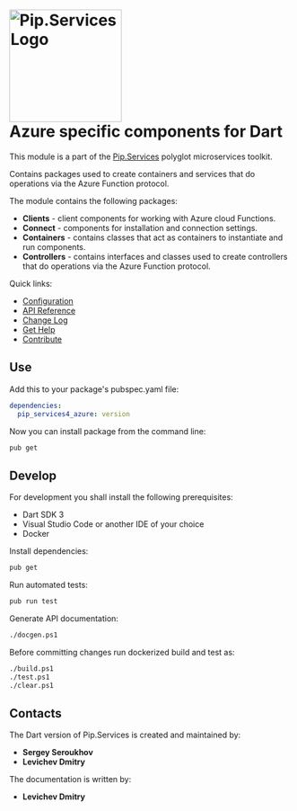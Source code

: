 # <img src="https://uploads-ssl.webflow.com/5ea5d3315186cf5ec60c3ee4/5edf1c94ce4c859f2b188094_logo.svg" alt="Pip.Services Logo" width="200"> <br/> Azure specific components for Dart

This module is a part of the [Pip.Services](https://pipservices.org) polyglot microservices toolkit.

Contains packages used to create containers and services that do operations via the Azure Function protocol.

The module contains the following packages:
- **Clients** - client components for working with Azure cloud Functions.
- **Connect** - components for installation and connection settings.
- **Containers** - contains classes that act as containers to instantiate and run components.
- **Controllers** - contains interfaces and classes used to create controllers that do operations via the Azure Function protocol.



<a name="links"></a> Quick links:

* [Configuration](https://www.pipservices.org/recipies/configuration)
* [API Reference](https://pub.dev/documentation/pip_services4_azure/latest/pip_services4_azure/pip_services4_azure-library.html)
* [Change Log](CHANGELOG.md)
* [Get Help](https://www.pipservices.org/community/help)
* [Contribute](https://www.pipservices.org/community/contribute)

## Use

Add this to your package's pubspec.yaml file:
```yaml
dependencies:
  pip_services4_azure: version
```

Now you can install package from the command line:
```bash
pub get
```

## Develop

For development you shall install the following prerequisites:
* Dart SDK 3
* Visual Studio Code or another IDE of your choice
* Docker

Install dependencies:
```bash
pub get
```

Run automated tests:
```bash
pub run test
```

Generate API documentation:
```bash
./docgen.ps1
```

Before committing changes run dockerized build and test as:
```bash
./build.ps1
./test.ps1
./clear.ps1
```

## Contacts

The Dart version of Pip.Services is created and maintained by:
 - **Sergey Seroukhov**
 - **Levichev Dmitry**

 The documentation is written by:
- **Levichev Dmitry**
